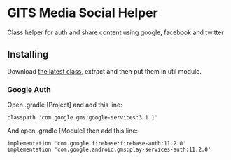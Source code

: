 # GITS Media Social Helper

Class helper for auth and share content using google, facebook and twitter

## Installing

Download [the latest class][1], extract and then put them in util module.

### Google Auth

Open .gradle [Project] and add this line:
```
classpath 'com.google.gms:google-services:3.1.1'
```
And open .gradle [Module] then add this line:
```
implementation 'com.google.firebase:firebase-auth:11.2.0'
implementation 'com.google.android.gms:play-services-auth:11.2.0'
```


[1]: https://github.com/irfanirawangits/gits-medsoc-helper/archive/master.zip